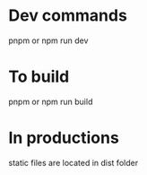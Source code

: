 # Dev commands
pnpm or npm run dev

# To build

pnpm or npm run build

# In productions
static files are located in dist folder
